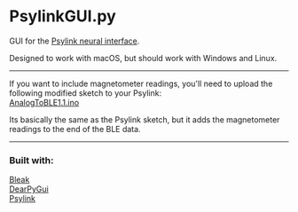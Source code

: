 # PsylinkGUI.py

GUI for the [Psylink neural interface](https://psylink.me).

Designed to work with macOS, but should work with Windows and Linux.

---

If you want to include magnetometer readings, you'll need to upload the following modified sketch to your Psylink: \
[AnalogToBLE1.1.ino](./AnalogToBLE1.1/AnalogToBLE1.1.ino)

Its basically the same as the Psylink sketch, but it adds the magnetometer readings to the end of the BLE data.

---

### Built with:
[Bleak](https://github.com/hbldh/bleak) \
[DearPyGui](https://github.com/hoffstadt/DearPyGui) \
[Psylink](https://codeberg.org/psylink/psylink) 
